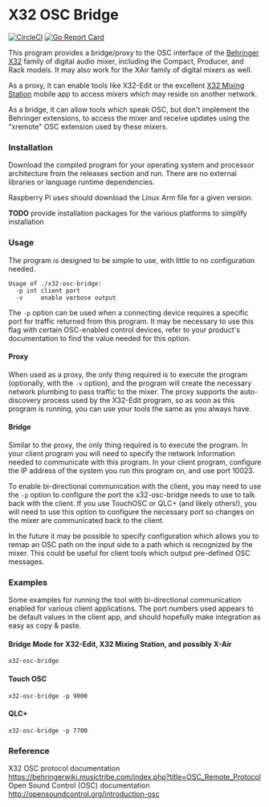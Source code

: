 # X32 OSC Bridge

[![CircleCI](https://circleci.com/gh/mmmorris1975/x32-osc-bridge.svg?style=svg)](https://app.circleci.com/pipelines/github/mmmorris1975/x32-osc-bridge)
[![Go Report Card](https://goreportcard.com/badge/github.com/mmmorris1975/x32-osc-bridge)](https://goreportcard.com/report/github.com/mmmorris1975/x32-osc-bridge)

This program provides a bridge/proxy to the OSC interface of the [Behringer X32](https://www.behringer.com/product.html?modelCode=P0ASF)
family of digital audio mixer, including the Compact, Producer, and Rack models.  It may also work for the XAir family
of digital mixers as well.

As a proxy, it can enable tools like X32-Edit or the excellent [X32 Mixing Station](https://play.google.com/store/apps/details?id=com.davidgiga1993.mixingstation)
mobile app to access mixers which may reside on another network.

As a bridge, it can allow tools which speak OSC, but don't implement the Behringer extensions, to access the mixer and
receive updates using the "xremote" OSC extension used by these mixers.

### Installation

Download the compiled program for your operating system and processor architecture from the releases section and run.
There are no external libraries or language runtime dependencies.

Raspberry Pi uses should download the Linux Arm file for a given version.

**TODO** provide installation packages for the various platforms to simplify installation

### Usage

The program is designed to be simple to use, with little to no configuration needed.

```text
Usage of ./x32-osc-bridge:
  -p int client port
  -v	 enable verbose output
```

The `-p` option can be used when a connecting device requires a specific port for traffic returned from this program.
It may be necessary to use this flag with certain OSC-enabled control devices, refer to your product's documentation to
find the value needed for this option.

#### Proxy

When used as a proxy, the only thing required is to execute the program (optionally, with the `-v` option), and the
program will create the necessary network plumbing to pass traffic to the mixer.  The proxy supports the auto-discovery
process used by the X32-Edit program, so as soon as this program is running, you can use your tools the same as you always
have.

#### Bridge

Similar to the proxy, the only thing required is to execute the program.  In your client program you will need to specify
the network information needed to communicate with this program.  In your client program, configure the IP address of the
system you run this program on, and use port 10023.

To enable bi-directional communication with the client, you may need to use the `-p` option to configure the port the
x32-osc-bridge needs to use to talk back with the client.  If you use TouchOSC or QLC+ (and likely others!), you will
need to use this option to configure the necessary port so changes on the mixer are communicated back to the client.

In the future it may be possible to specify configuration which allows you to remap an OSC path on the input side to a
path which is recognized by the mixer.  This could be useful for client tools which output pre-defined OSC messages.

### Examples

Some examples for running the tool with bi-directional communication enabled for various client applications.  The port
numbers used appears to be default values in the client app, and should hopefully make integration as easy as copy & paste.

#### Bridge Mode for X32-Edit, X32 Mixing Station, and possibly X-Air
```shell
x32-osc-bridge
```

#### Touch OSC
```shell
x32-osc-bridge -p 9000
```

#### QLC+
```shell
x32-osc-bridge -p 7700
```

### Reference

X32 OSC protocol documentation https://behringerwiki.musictribe.com/index.php?title=OSC_Remote_Protocol  
Open Sound Control (OSC) documentation http://opensoundcontrol.org/introduction-osc